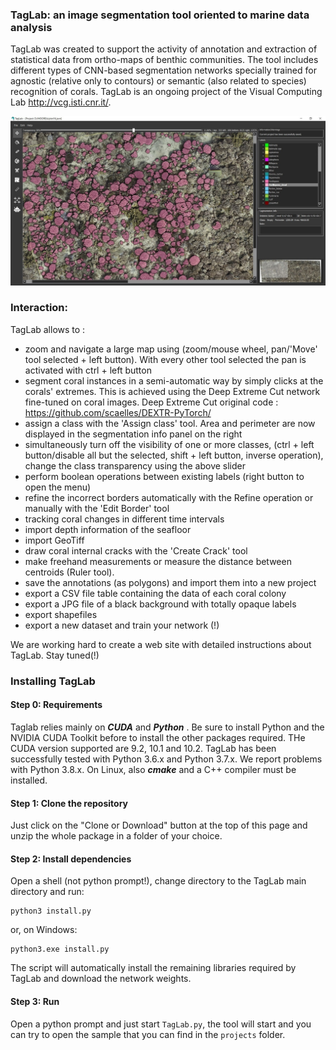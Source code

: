 ### TagLab: an image segmentation tool oriented to marine data analysis

TagLab was created to support the activity of annotation and extraction of statistical data from ortho-maps of benthic communities. The tool includes different types of CNN-based segmentation networks specially trained for agnostic (relative only to contours) or semantic (also related to species) recognition of corals. TagLab is an ongoing project of the Visual Computing Lab http://vcg.isti.cnr.it/.

![ScreenShot](screenshot.jpg)

  
### Interaction:
TagLab allows to :

- zoom and navigate a large map using (zoom/mouse wheel, pan/'Move' tool selected + left button). With every other tool selected the pan is activated with ctrl + left button
- segment coral instances in a semi-automatic way by simply clicks at the corals' extremes. This is achieved using the Deep Extreme Cut network fine-tuned on coral images. Deep Extreme Cut original code : https://github.com/scaelles/DEXTR-PyTorch/
- assign a class with the 'Assign class' tool. Area and perimeter are now displayed in the segmentation info panel on the right
- simultaneously turn off the visibility of one or more classes, (ctrl + left button/disable all but the selected, shift + left button, inverse operation), change the class transparency using the above slider
- perform boolean operations between existing labels (right button to open the menu)
- refine the incorrect borders automatically with the Refine operation or manually with the 'Edit Border' tool
- tracking coral changes in different time intervals
- import depth information of the seafloor
- import GeoTiff 
- draw coral internal cracks with the 'Create Crack' tool
- make freehand measurements or measure the distance between centroids (Ruler tool).
- save the annotations (as polygons) and import them into a new project
- export a CSV file table containing the data of each coral colony
- export a JPG file of a black background with totally opaque labels
- export shapefiles
- export a new dataset and train your network (!)

We are working hard to create a web site with detailed instructions about TagLab. Stay tuned(!)


### Installing TagLab
#### Step 0: Requirements
Taglab relies mainly on __*CUDA*__ and __*Python*__ . Be sure to install Python and the NVIDIA CUDA Toolkit before 
to install the other packages required. THe CUDA version supported are 9.2, 10.1 and 10.2. 
TagLab has been successfully tested with Python 3.6.x and Python 3.7.x. We report problems with Python 3.8.x.
On Linux, also __*cmake*__ and a C++ compiler must be installed.
 
#### Step 1: Clone the repository
Just click on the "Clone or Download" button at the top of this page and unzip the whole package in a folder of your choice. 

#### Step 2: Install dependencies
Open a shell (not python prompt!), change directory to the TagLab main directory and run: 

```
python3 install.py
```
or, on Windows:

```
python3.exe install.py
```

The script will automatically install the remaining libraries required by TagLab and download the network weights.

#### Step 3: Run
Open a python prompt and just start `TagLab.py`, the tool will start and you can try to open the sample that you can find in the `projects` folder. 
